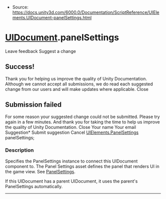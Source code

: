 * Source: https://docs.unity3d.com/6000.0/Documentation/ScriptReference/UIElements.UIDocument-panelSettings.html

#  [UIDocument](https://docs.unity3d.com/6000.0/Documentation/ScriptReference/UIElements.UIDocument.html).panelSettings
Leave feedback
Suggest a change
## Success!
Thank you for helping us improve the quality of Unity Documentation. Although we cannot accept all submissions, we do read each suggested change from our users and will make updates where applicable.
Close
## Submission failed
For some reason your suggested change could not be submitted. Please <a>try again</a> in a few minutes. And thank you for taking the time to help us improve the quality of Unity Documentation.
Close
Your name Your email Suggestion* Submit suggestion
Cancel
[UIElements.PanelSettings](https://docs.unity3d.com/6000.0/Documentation/ScriptReference/UIElements.PanelSettings.html) panelSettings; 
### Description
Specifies the PanelSettings instance to connect this UIDocument component to. 
The Panel Settings asset defines the panel that renders UI in the game view. See [PanelSettings](https://docs.unity3d.com/6000.0/Documentation/ScriptReference/UIElements.PanelSettings.html).  
  
If this UIDocument has a parent UIDocument, it uses the parent's PanelSettings automatically. 
* * *
